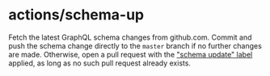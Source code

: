 # actions/schema-up

Fetch the latest GraphQL schema changes from github.com. Commit and push the schema change directly to the `master` branch if no further changes are made. Otherwise, open a pull request with the ["schema update" label](https://github.com/atom/github/labels/schema%20update) applied, as long as no such pull request already exists.
